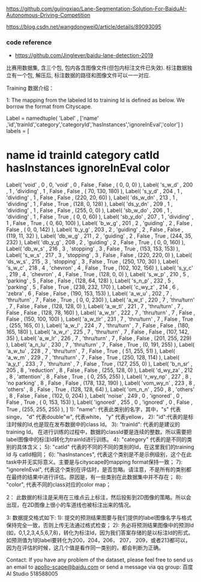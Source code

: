 https://github.com/gujingxiao/Lane-Segmentation-Solution-For-BaiduAI-Autonomous-Driving-Competition

https://blog.csdn.net/wangdongwei0/article/details/89093095

### code reference
* https://github.com/Jinglever/baidu-lane-detection-2019


比赛用数据集, 含三个包, 包内各含图像文件(但包内标注文件已失效). 标注数据独立有一个包, 解压后, 标注数据的路径和图像文件可以一一对应. 

Training 数据介绍：

1: The mapping from the labeled Id to training Id is defined as below. We borrow the format from Cityscape.

Label = namedtuple( 'Label' , ['name' ,'id','trainId','category','categoryId','hasInstances','ignoreInEval','color'] )
labels = [
# name id trainId category catId hasInstances ignoreInEval color
Label( 'void' , 0 , 0, 'void' , 0 , False , False , ( 0, 0, 0) ),
Label( 's_w_d' , 200 , 1 , 'dividing' , 1 , False , False , ( 70, 130, 180) ),
Label( 's_y_d' , 204 , 1 , 'dividing' , 1 , False , False , (220, 20, 60) ),
Label( 'ds_w_dn' , 213 , 1 , 'dividing' , 1 , False , True , (128, 0, 128) ),
Label( 'ds_y_dn' , 209 , 1 , 'dividing' , 1 , False , False , (255, 0, 0) ),
Label( 'sb_w_do' , 206 , 1 , 'dividing' , 1 , False , True , ( 0, 0, 60) ),
Label( 'sb_y_do' , 207 , 1 , 'dividing' , 1 , False , True , ( 0, 60, 100) ),
Label( 'b_w_g' , 201 , 2 , 'guiding' , 2 , False , False , ( 0, 0, 142) ),
Label( 'b_y_g' , 203 , 2 , 'guiding' , 2 , False , False , (119, 11, 32) ),
Label( 'db_w_g' , 211 , 2 , 'guiding' , 2 , False , True , (244, 35, 232) ),
Label( 'db_y_g' , 208 , 2 , 'guiding' , 2 , False , True , ( 0, 0, 160) ),
Label( 'db_w_s' , 216 , 3 , 'stopping' , 3 , False , True , (153, 153, 153) ),
Label( 's_w_s' , 217 , 3 , 'stopping' , 3 , False , False , (220, 220, 0) ),
Label( 'ds_w_s' , 215 , 3 , 'stopping' , 3 , False , True , (250, 170, 30) ),
Label( 's_w_c' , 218 , 4 , 'chevron' , 4 , False , True , (102, 102, 156) ),
Label( 's_y_c' , 219 , 4 , 'chevron' , 4 , False , True , (128, 0, 0) ),
Label( 's_w_p' , 210 , 5 , 'parking' , 5 , False , False , (128, 64, 128) ),
Label( 's_n_p' , 232 , 5 , 'parking' , 5 , False , True , (238, 232, 170) ),
Label( 'c_wy_z' , 214 , 6 , 'zebra' , 6 , False , False , (190, 153, 153) ),
Label( 'a_w_u' , 202 , 7 , 'thru/turn' , 7 , False , True , ( 0, 0, 230) ),
Label( 'a_w_t' , 220 , 7 , 'thru/turn' , 7 , False , False , (128, 128, 0) ),
Label( 'a_w_tl' , 221 , 7 , 'thru/turn' , 7 , False , False , (128, 78, 160) ),
Label( 'a_w_tr' , 222 , 7 , 'thru/turn' , 7 , False , False , (150, 100, 100) ),
Label( 'a_w_tlr' , 231 , 7 , 'thru/turn' , 7 , False , True , (255, 165, 0) ),
Label( 'a_w_l' , 224 , 7 , 'thru/turn' , 7 , False , False , (180, 165, 180) ),
Label( 'a_w_r' , 225 , 7 , 'thru/turn' , 7 , False , False , (107, 142, 35) ),
Label( 'a_w_lr' , 226 , 7 , 'thru/turn' , 7 , False , False , (201, 255, 229) ),
Label( 'a_n_lu' , 230 , 7 , 'thru/turn' , 7 , False , True , (0, 191, 255) ),
Label( 'a_w_tu' , 228 , 7 , 'thru/turn' , 7 , False , True , ( 51, 255, 51) ),
Label( 'a_w_m' , 229 , 7 , 'thru/turn' , 7 , False , True , (250, 128, 114) ),
Label( 'a_y_t' , 233 , 7 , 'thru/turn' , 7 , False , True , (127, 255, 0) ),
Label( 'b_n_sr' , 205 , 8 , 'reduction' , 8 , False , False , (255, 128, 0) ),
Label( 'd_wy_za' , 212 , 8 , 'attention' , 8 , False , True , ( 0, 255, 255) ),
Label( 'r_wy_np' , 227 , 8 , 'no parking' , 8 , False , False , (178, 132, 190) ),
Label( 'vom_wy_n' , 223 , 8 , 'others' , 8 , False , True , (128, 128, 64) ),
Label( 'om_n_n' , 250 , 8 , 'others' , 8 , False , False , (102, 0, 204) ),
Label( 'noise' , 249 , 0 , 'ignored' , 0 , False , True , ( 0, 153, 153) ),
Label( 'ignored' , 255 , 0 , 'ignored' , 0 , False , True , (255, 255, 255) ),
]
1): "name": 代表此类别的名字，其中，"s" 代表singe， "d" 代表double"w", 代表white， "y" 代表yellow，
2): "id":代表的是标注时候的Id,也是现在发布数据中的class Id。
3): "trainId": 代表的是建议的training Id。 在进行训练的过程中，数据的classId要是连续的整数。所以需要把label图像中的标注Id转化为trainId进行训练。
4): "category" 代表的是不同的类别的具体含义；
5): "catId" 代表的不同的不同的类别的Id，在这里我们的training Id 与 catId相同；
6): "hasInstances", 代表这个类别是不是示例级别，这个在此task中并无实际意义。主要是与cityscape的mapping format保持一致；
7): "ignoreInEval", 代表这个类别在评估时，是否忽略。请注意，不是所有的类别都在最终的结果中进行评估。原因是，有一些类别在此数据集中并不存在；
8): "color", 代表不同的class对应的color map；

2： 此数据的标注是采用在三维点云上标注，然后投影到2D图像的策略。所以会出现，在2D图像上很小的车道线也被标注出来的情况。

3: 数据提交格式如下:
1): 提交的预测结果图要与我们提供的label图像名字与格式保持完全一致，否则上传无法通过格式检查；
2): 务必将预测结果图像中的预测Id (如，0,1,2,3,4,5,6,7,8)，转化为标注Id，因为我们答案存储的是以标注Id的形式。如预测值为1的label要转化为200，204，206， 207， 209，或者213都可以，
因为在评估的时候，这几个值是看作同一类别的，都会判断为正确。

Contact:
If you have any problem of the dataset, please feel free to send us an email to apollo-scape@baidu.com or send a message via qq group: 百度AI Studio 518588005

 